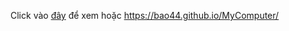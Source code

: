 Click vào [đây][1] để xem hoặc https://bao44.github.io/MyComputer/

[1]: <https://bao44.github.io/MyComputer/>

